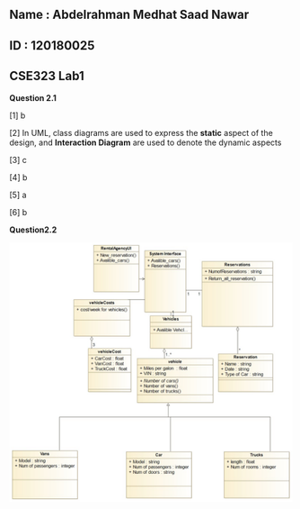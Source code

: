 ## Name : Abdelrahman Medhat Saad Nawar
## ID : 120180025
## CSE323 Lab1

**Question 2.1**

[1] b

[2] In UML, class diagrams are used to express the **static** aspect of the design, and **Interaction Diagram** are used to denote the dynamic aspects

[3] c

[4] b

[5] a

[6] b 

**Question2.2**

![picture 1](images/1c66f7e3a491e22461ecd8c1ad05999cb7a327adbcbdde5c8ded0ae00bbe949b.png)  
